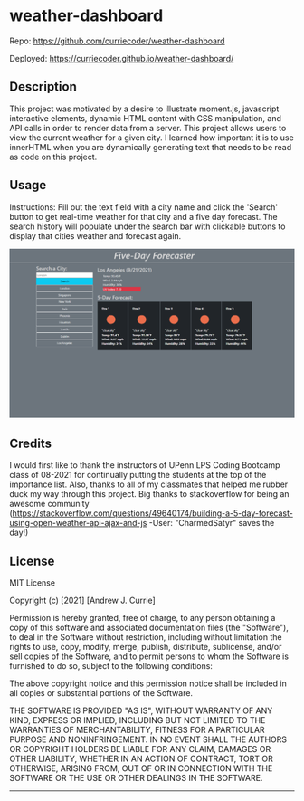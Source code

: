 # weather-dashboard

Repo: https://github.com/curriecoder/weather-dashboard

Deployed: https://curriecoder.github.io/weather-dashboard/

## Description

This project was motivated by a desire to illustrate moment.js, javascript interactive elements, dynamic HTML content with CSS manipulation, and API calls in order to render data from a server. This project allows users to view the current weather for a given city. I learned how important it is to use innerHTML when you are dynamically generating text that needs to be read as code on this project.

## Usage

Instructions: Fill out the text field with a city name and click the 'Search' button to get real-time weather for that city and a five day forecast. The search history will populate under the search bar with clickable buttons to display that cities weather and forecast again.

  ![screenshot](/assets/images/screenshot.png)

## Credits

I would first like to thank the instructors of UPenn LPS Coding Bootcamp class of 08-2021 for continually putting the students at the top of the importance list. Also, thanks to all of my classmates that helped me rubber duck my way through this project. Big thanks to stackoverflow for being an awesome community (https://stackoverflow.com/questions/49640174/building-a-5-day-forecast-using-open-weather-api-ajax-and-js
-User: "CharmedSatyr" saves the day!)

## License

MIT License

Copyright (c) [2021] [Andrew J. Currie]

Permission is hereby granted, free of charge, to any person obtaining a copy
of this software and associated documentation files (the "Software"), to deal
in the Software without restriction, including without limitation the rights
to use, copy, modify, merge, publish, distribute, sublicense, and/or sell
copies of the Software, and to permit persons to whom the Software is
furnished to do so, subject to the following conditions:

The above copyright notice and this permission notice shall be included in all
copies or substantial portions of the Software.

THE SOFTWARE IS PROVIDED "AS IS", WITHOUT WARRANTY OF ANY KIND, EXPRESS OR
IMPLIED, INCLUDING BUT NOT LIMITED TO THE WARRANTIES OF MERCHANTABILITY,
FITNESS FOR A PARTICULAR PURPOSE AND NONINFRINGEMENT. IN NO EVENT SHALL THE
AUTHORS OR COPYRIGHT HOLDERS BE LIABLE FOR ANY CLAIM, DAMAGES OR OTHER
LIABILITY, WHETHER IN AN ACTION OF CONTRACT, TORT OR OTHERWISE, ARISING FROM,
OUT OF OR IN CONNECTION WITH THE SOFTWARE OR THE USE OR OTHER DEALINGS IN THE
SOFTWARE.

-------------------------------------------------------------
